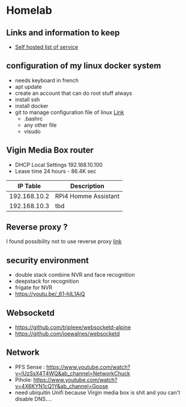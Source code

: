 # Homelab


## Links and information to keep
- [Self hosted list of service](https://github.com/awesome-selfhosted/awesome-selfhosted)

## configuration of my linux docker system
- needs keyboard in french
- apt update
- create an account that can do root stuff always
- install ssh
- install docker
- git to manage configuration file of linux [Link](https://www.coderholic.com/using-git-and-github-to-sync-config-files/)
  - .bashrc
  - any other file
  - visudo

## Vigin Media Box router
- DHCP Local Settings 192.168.10.100
- Lease time 24 hours - 86.4K sec

| IP Table    | Description |
| ----------- | ----------- |
| 192.168.10.2| RPi4 Homme Assistant       |
| 192.168.10.3| tbd        |

## Reverse proxy ?
I found possibility not to use reverse proxy [link](https://iximiuz.com/en/posts/multiple-containers-same-port-reverse-proxy/)

## security environment
- double stack combine NVR and face recognition
- deepstack for recognition
- frigate for NVR
- https://youtu.be/_61-hIL1AjQ


## Websocketd 
- https://github.com/tripleee/websocketd-alpine 
- https://github.com/joewalnes/websocketd 

## Network
- PFS Sense : https://www.youtube.com/watch?v=lUzSsX4T4WQ&ab_channel=NetworkChuck
- Pihole: https://www.youtube.com/watch?v=4X6KYN1cQ1Y&ab_channel=Goose
- need ubiquitin Unifi because Virgin media box is shit and you can't disable DNS.... 
